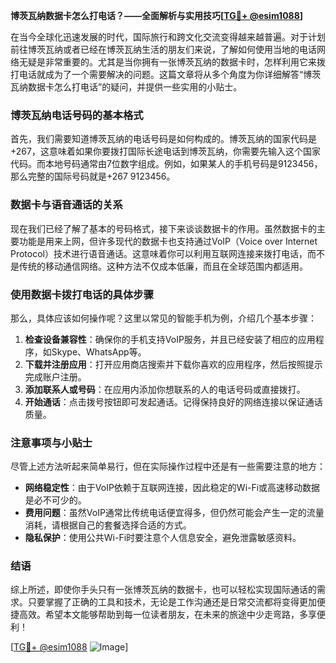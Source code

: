 **博茨瓦纳数据卡怎么打电话？——全面解析与实用技巧[[TG💪+ @esim1088](https://t.me/s/esim1088)]**

在当今全球化迅速发展的时代，国际旅行和跨文化交流变得越来越普遍。对于计划前往博茨瓦纳或者已经在博茨瓦纳生活的朋友们来说，了解如何使用当地的电话网络无疑是非常重要的。尤其是当你拥有一张博茨瓦纳的数据卡时，怎样利用它来拨打电话就成为了一个需要解决的问题。这篇文章将从多个角度为你详细解答“博茨瓦纳数据卡怎么打电话”的疑问，并提供一些实用的小贴士。

### 博茨瓦纳电话号码的基本格式

首先，我们需要知道博茨瓦纳的电话号码是如何构成的。博茨瓦纳的国家代码是+267，这意味着如果你要拨打国际长途电话到博茨瓦纳，你需要先输入这个国家代码。而本地号码通常由7位数字组成。例如，如果某人的手机号码是9123456，那么完整的国际号码就是+267 9123456。

### 数据卡与语音通话的关系

现在我们已经了解了基本的号码格式，接下来谈谈数据卡的作用。虽然数据卡的主要功能是用来上网，但许多现代的数据卡也支持通过VoIP（Voice over Internet Protocol）技术进行语音通话。这意味着你可以利用互联网连接来拨打电话，而不是传统的移动通信网络。这种方法不仅成本低廉，而且在全球范围内都适用。

### 使用数据卡拨打电话的具体步骤

那么，具体应该如何操作呢？这里以常见的智能手机为例，介绍几个基本步骤：

1. **检查设备兼容性**：确保你的手机支持VoIP服务，并且已经安装了相应的应用程序，如Skype、WhatsApp等。
2. **下载并注册应用**：打开应用商店搜索并下载你喜欢的应用程序，然后按照提示完成账户注册。
3. **添加联系人或号码**：在应用内添加你想联系的人的电话号码或直接拨打。
4. **开始通话**：点击拨号按钮即可发起通话。记得保持良好的网络连接以保证通话质量。

### 注意事项与小贴士

尽管上述方法听起来简单易行，但在实际操作过程中还是有一些需要注意的地方：

- **网络稳定性**：由于VoIP依赖于互联网连接，因此稳定的Wi-Fi或高速移动数据是必不可少的。
- **费用问题**：虽然VoIP通常比传统电话便宜得多，但仍然可能会产生一定的流量消耗，请根据自己的套餐选择合适的方式。
- **隐私保护**：使用公共Wi-Fi时要注意个人信息安全，避免泄露敏感资料。

### 结语

综上所述，即使你手头只有一张博茨瓦纳的数据卡，也可以轻松实现国际通话的需求。只要掌握了正确的工具和技术，无论是工作沟通还是日常交流都将变得更加便捷高效。希望本文能够帮助到每一位读者朋友，在未来的旅途中少走弯路，多享便利！

[[TG💪+ @esim1088](https://t.me/s/esim1088) ![Image](https://i.postimg.cc/4NQfJmqS/Snipaste-2025-05-13-00-14-12.png)]